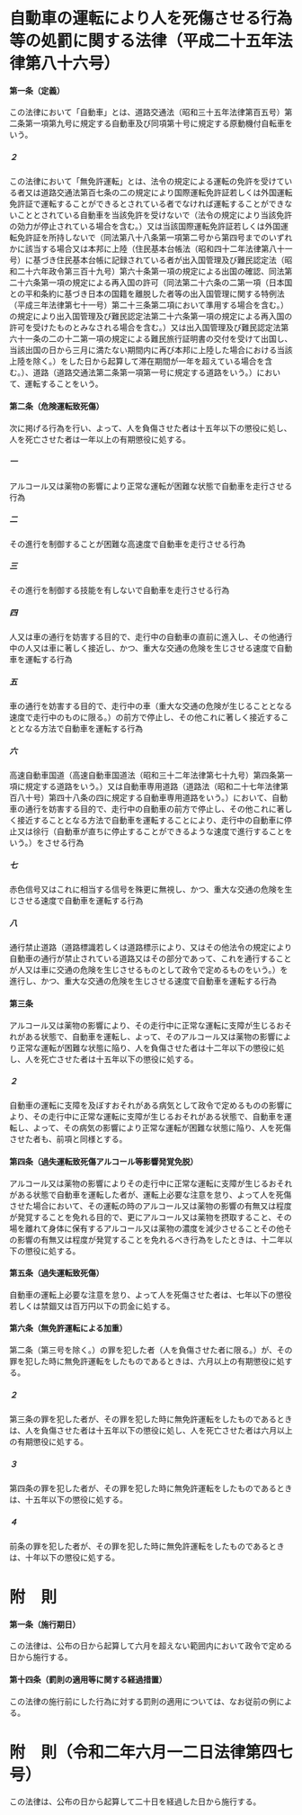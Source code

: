 # 自動車の運転により人を死傷させる行為等の処罰に関する法律（平成二十五年法律第八十六号）
#### 第一条（定義）
この法律において「自動車」とは、道路交通法（昭和三十五年法律第百五号）第二条第一項第九号に規定する自動車及び同項第十号に規定する原動機付自転車をいう。
##### ２
この法律において「無免許運転」とは、法令の規定による運転の免許を受けている者又は道路交通法第百七条の二の規定により国際運転免許証若しくは外国運転免許証で運転することができるとされている者でなければ運転することができないこととされている自動車を当該免許を受けないで（法令の規定により当該免許の効力が停止されている場合を含む。）又は当該国際運転免許証若しくは外国運転免許証を所持しないで（同法第八十八条第一項第二号から第四号までのいずれかに該当する場合又は本邦に上陸（住民基本台帳法（昭和四十二年法律第八十一号）に基づき住民基本台帳に記録されている者が出入国管理及び難民認定法（昭和二十六年政令第三百十九号）第六十条第一項の規定による出国の確認、同法第二十六条第一項の規定による再入国の許可（同法第二十六条の二第一項（日本国との平和条約に基づき日本の国籍を離脱した者等の出入国管理に関する特例法（平成三年法律第七十一号）第二十三条第二項において準用する場合を含む。）の規定により出入国管理及び難民認定法第二十六条第一項の規定による再入国の許可を受けたものとみなされる場合を含む。）又は出入国管理及び難民認定法第六十一条の二の十二第一項の規定による難民旅行証明書の交付を受けて出国し、当該出国の日から三月に満たない期間内に再び本邦に上陸した場合における当該上陸を除く。）をした日から起算して滞在期間が一年を超えている場合を含む。）、道路（道路交通法第二条第一項第一号に規定する道路をいう。）において、運転することをいう。
#### 第二条（危険運転致死傷）
次に掲げる行為を行い、よって、人を負傷させた者は十五年以下の懲役に処し、人を死亡させた者は一年以上の有期懲役に処する。
##### 一
アルコール又は薬物の影響により正常な運転が困難な状態で自動車を走行させる行為
##### 二
その進行を制御することが困難な高速度で自動車を走行させる行為
##### 三
その進行を制御する技能を有しないで自動車を走行させる行為
##### 四
人又は車の通行を妨害する目的で、走行中の自動車の直前に進入し、その他通行中の人又は車に著しく接近し、かつ、重大な交通の危険を生じさせる速度で自動車を運転する行為
##### 五
車の通行を妨害する目的で、走行中の車（重大な交通の危険が生じることとなる速度で走行中のものに限る。）の前方で停止し、その他これに著しく接近することとなる方法で自動車を運転する行為
##### 六
高速自動車国道（高速自動車国道法（昭和三十二年法律第七十九号）第四条第一項に規定する道路をいう。）又は自動車専用道路（道路法（昭和二十七年法律第百八十号）第四十八条の四に規定する自動車専用道路をいう。）において、自動車の通行を妨害する目的で、走行中の自動車の前方で停止し、その他これに著しく接近することとなる方法で自動車を運転することにより、走行中の自動車に停止又は徐行（自動車が直ちに停止することができるような速度で進行することをいう。）をさせる行為
##### 七
赤色信号又はこれに相当する信号を殊更に無視し、かつ、重大な交通の危険を生じさせる速度で自動車を運転する行為
##### 八
通行禁止道路（道路標識若しくは道路標示により、又はその他法令の規定により自動車の通行が禁止されている道路又はその部分であって、これを通行することが人又は車に交通の危険を生じさせるものとして政令で定めるものをいう。）を進行し、かつ、重大な交通の危険を生じさせる速度で自動車を運転する行為
#### 第三条
アルコール又は薬物の影響により、その走行中に正常な運転に支障が生じるおそれがある状態で、自動車を運転し、よって、そのアルコール又は薬物の影響により正常な運転が困難な状態に陥り、人を負傷させた者は十二年以下の懲役に処し、人を死亡させた者は十五年以下の懲役に処する。
##### ２
自動車の運転に支障を及ぼすおそれがある病気として政令で定めるものの影響により、その走行中に正常な運転に支障が生じるおそれがある状態で、自動車を運転し、よって、その病気の影響により正常な運転が困難な状態に陥り、人を死傷させた者も、前項と同様とする。
#### 第四条（過失運転致死傷アルコール等影響発覚免脱）
アルコール又は薬物の影響によりその走行中に正常な運転に支障が生じるおそれがある状態で自動車を運転した者が、運転上必要な注意を怠り、よって人を死傷させた場合において、その運転の時のアルコール又は薬物の影響の有無又は程度が発覚することを免れる目的で、更にアルコール又は薬物を摂取すること、その場を離れて身体に保有するアルコール又は薬物の濃度を減少させることその他その影響の有無又は程度が発覚することを免れるべき行為をしたときは、十二年以下の懲役に処する。
#### 第五条（過失運転致死傷）
自動車の運転上必要な注意を怠り、よって人を死傷させた者は、七年以下の懲役若しくは禁錮又は百万円以下の罰金に処する。
#### 第六条（無免許運転による加重）
第二条（第三号を除く。）の罪を犯した者（人を負傷させた者に限る。）が、その罪を犯した時に無免許運転をしたものであるときは、六月以上の有期懲役に処する。
##### ２
第三条の罪を犯した者が、その罪を犯した時に無免許運転をしたものであるときは、人を負傷させた者は十五年以下の懲役に処し、人を死亡させた者は六月以上の有期懲役に処する。
##### ３
第四条の罪を犯した者が、その罪を犯した時に無免許運転をしたものであるときは、十五年以下の懲役に処する。
##### ４
前条の罪を犯した者が、その罪を犯した時に無免許運転をしたものであるときは、十年以下の懲役に処する。
# 附　則
#### 第一条（施行期日）
この法律は、公布の日から起算して六月を超えない範囲内において政令で定める日から施行する。
#### 第十四条（罰則の適用等に関する経過措置）
この法律の施行前にした行為に対する罰則の適用については、なお従前の例による。
# 附　則（令和二年六月一二日法律第四七号）
この法律は、公布の日から起算して二十日を経過した日から施行する。
